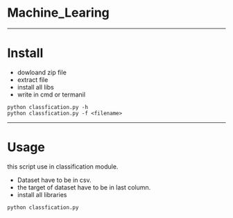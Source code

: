 # Machine_Learing
**************************
# Install 
- dowloand zip file 
- extract file 
- install all libs
- write in cmd or termanil
```
python classfication.py -h 
python classfication.py -f <filename> 
````
************************
# Usage
this script use in classification module.
- Dataset have to be in csv.
- the target of dataset have to be in last column.
- install all libraries
```
python classfication.py 
```
